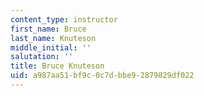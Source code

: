 ```yaml
---
content_type: instructor
first_name: Bruce
last_name: Knuteson
middle_initial: ''
salutation: ''
title: Bruce Knuteson
uid: a987aa51-bf9c-0c7d-bbe9-2879829df022
---
```

